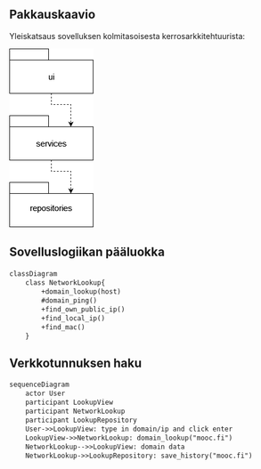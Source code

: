 ## Pakkauskaavio

Yleiskatsaus sovelluksen kolmitasoisesta kerrosarkkitehtuurista:

![Pakkauskaavio](https://raw.githubusercontent.com/weverhall/ot-harjoitustyo/master/dokumentaatio/kuvat/pakkauskaavio.png "Pakkauskaavio")

## Sovelluslogiikan pääluokka

```mermaid
classDiagram
    class NetworkLookup{   
        +domain_lookup(host)
        #domain_ping()
        +find_own_public_ip()
        +find_local_ip()
        +find_mac()
    }
```

## Verkkotunnuksen haku

```mermaid
sequenceDiagram
    actor User
    participant LookupView
    participant NetworkLookup
    participant LookupRepository
    User->>LookupView: type in domain/ip and click enter
    LookupView->>NetworkLookup: domain_lookup("mooc.fi")
    NetworkLookup-->>LookupView: domain data
    NetworkLookup->>LookupRepository: save_history("mooc.fi")
```
